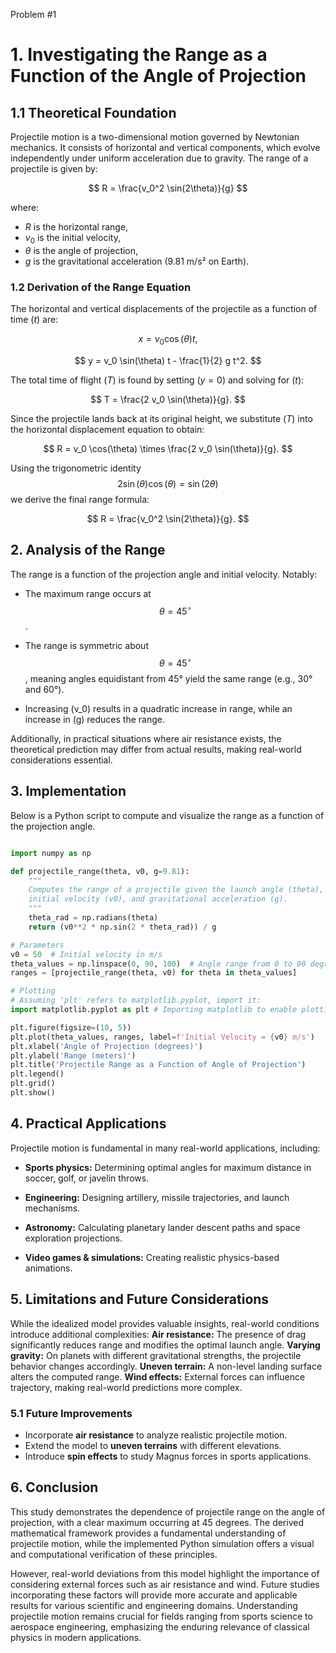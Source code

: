 Problem #1

# 1. Investigating the Range as a Function of the Angle of Projection

## 1.1 Theoretical Foundation

Projectile motion is a two-dimensional motion governed by Newtonian mechanics. It consists of horizontal and vertical components, which evolve independently under uniform acceleration due to gravity. The range of a projectile is given by:

$$
R = \frac{v_0^2 \sin(2\theta)}{g}
$$

where:

- $R$ is the horizontal range,
- $v_0$ is the initial velocity,
- $\theta$ is the angle of projection,
- $g$ is the gravitational acceleration (9.81 m/s² on Earth).

### 1.2 Derivation of the Range Equation

The horizontal and vertical displacements of the projectile as a function of time ($t$) are:

$$
 x = v_0 \cos(\theta) t,
$$


$$
 y = v_0 \sin(\theta) t - \frac{1}{2} g t^2.
$$

The total time of flight ($T$) is found by setting ($y=0$) and solving for ($t$):

$$
T = \frac{2 v_0 \sin(\theta)}{g}.
$$

Since the projectile lands back at its original height, we substitute ($T$) into the horizontal displacement equation to obtain:

$$
R = v_0 \cos(\theta) \times \frac{2 v_0 \sin(\theta)}{g}.
$$

Using the trigonometric identity 
$$ 2 \sin(\theta) \cos(\theta) = \sin(2\theta) $$ 
 we derive the final range formula:

$$
R = \frac{v_0^2 \sin(2\theta)}{g}.
$$

## 2. Analysis of the Range

The range is a function of the projection angle and initial velocity. Notably:

- The maximum range occurs at 
$$ \theta = 45^\circ $$.

- The range is symmetric about 
$$ \theta = 45^\circ $$, meaning angles equidistant from 45° yield the same range (e.g., 30° and 60°).

- Increasing \(v_0\) results in a quadratic increase in range, while an increase in \(g\) reduces the range.

Additionally, in practical situations where air resistance exists, the theoretical prediction may differ from actual results, making real-world considerations essential.

## 3. Implementation

Below is a Python script to compute and visualize the range as a function of the projection angle.

```python

import numpy as np

def projectile_range(theta, v0, g=9.81):
    """
    Computes the range of a projectile given the launch angle (theta),
    initial velocity (v0), and gravitational acceleration (g).
    """
    theta_rad = np.radians(theta)
    return (v0**2 * np.sin(2 * theta_rad)) / g

# Parameters
v0 = 50  # Initial velocity in m/s
theta_values = np.linspace(0, 90, 100)  # Angle range from 0 to 90 degrees
ranges = [projectile_range(theta, v0) for theta in theta_values]

# Plotting
# Assuming 'plt' refers to matplotlib.pyplot, import it:
import matplotlib.pyplot as plt # Importing matplotlib to enable plotting functionality.

plt.figure(figsize=(10, 5))
plt.plot(theta_values, ranges, label=f'Initial Velocity = {v0} m/s')
plt.xlabel('Angle of Projection (degrees)')
plt.ylabel('Range (meters)')
plt.title('Projectile Range as a Function of Angle of Projection')
plt.legend()
plt.grid()
plt.show()
```
## 4.  Practical Applications

Projectile motion is fundamental in many real-world applications, including:

- **Sports physics:** Determining optimal angles for maximum distance in soccer, golf, or javelin throws.

- **Engineering:** Designing artillery, missile trajectories, and launch mechanisms.

- **Astronomy:** Calculating planetary lander descent paths and space exploration projections.

- **Video games & simulations:** Creating realistic physics-based animations.

## 5. Limitations and Future Considerations

While the idealized model provides valuable insights, real-world conditions introduce additional complexities:
**Air resistance:** The presence of drag significantly reduces range and modifies the optimal launch angle.
**Varying gravity:** On planets with different gravitational strengths, the projectile behavior changes accordingly.
**Uneven terrain:** A non-level landing surface alters the computed range.
**Wind effects:** External forces can influence trajectory, making real-world predictions more complex.

### 5.1  Future Improvements
- Incorporate **air resistance** to analyze realistic projectile motion. 
- Extend the model to **uneven terrains** with different elevations.
- Introduce **spin effects** to study Magnus forces in sports applications.

## 6. Conclusion

This study demonstrates the dependence of projectile range on the angle of projection, with a clear maximum occurring at 45 degrees. The derived mathematical framework provides a fundamental understanding of projectile motion, while the implemented Python simulation offers a visual and computational verification of these principles. 

However, real-world deviations from this model highlight the importance of considering external forces such as air resistance and wind. Future studies incorporating these factors will provide more accurate and applicable results for various scientific and engineering domains. Understanding projectile motion remains crucial for fields ranging from sports science to aerospace engineering, emphasizing the enduring relevance of classical physics in modern applications.

